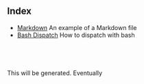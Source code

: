 ## Index

- [Markdown](markdown.md) An example of a Markdown file
- [Bash Dispatch](bash-dispatch.md) How to dispatch with bash



##  
This will be generated. Eventually
